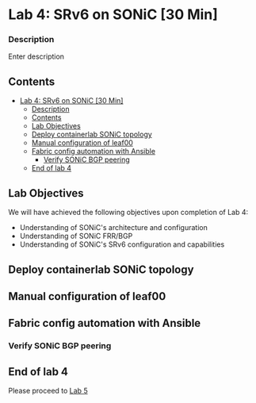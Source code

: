 # Lab 4: SRv6 on SONiC [30 Min]

### Description
Enter description
 


## Contents
- [Lab 4: SRv6 on SONiC \[30 Min\]](#lab-4-srv6-on-sonic-30-min)
    - [Description](#description)
  - [Contents](#contents)
  - [Lab Objectives](#lab-objectives)
  - [Deploy containerlab SONiC topology](#deploy-containerlab-sonic-topology)
  - [Manual configuration of leaf00](#manual-configuration-of-leaf00)
  - [Fabric config automation with Ansible](#fabric-config-automation-with-ansible)
    - [Verify SONiC BGP peering](#verify-sonic-bgp-peering)
  - [End of lab 4](#end-of-lab-4)

## Lab Objectives
We will have achieved the following objectives upon completion of Lab 4:

* Understanding of SONiC's architecture and configuration
* Understanding of SONiC FRR/BGP
* Understanding of SONiC's SRv6 configuration and capabilities


## Deploy containerlab SONiC topology

## Manual configuration of leaf00

## Fabric config automation with Ansible 

### Verify SONiC BGP peering


## End of lab 4
Please proceed to [Lab 5](https://github.com/cisco-asp-web/LTRMSI-3000/blob/main/lab_5/lab_5-guide.md)

